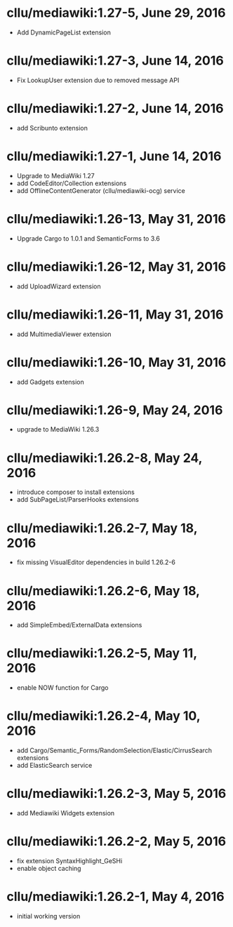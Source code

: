 # cllu/mediawiki:1.27-5, June 29, 2016

- Add DynamicPageList extension

# cllu/mediawiki:1.27-3, June 14, 2016

- Fix LookupUser extension due to removed message API

# cllu/mediawiki:1.27-2, June 14, 2016

- add Scribunto extension

# cllu/mediawiki:1.27-1, June 14, 2016

- Upgrade to MediaWiki 1.27
- add CodeEditor/Collection extensions
- add OfflineContentGenerator (cllu/mediawiki-ocg) service

# cllu/mediawiki:1.26-13, May 31, 2016

- Upgrade Cargo to 1.0.1 and SemanticForms to 3.6

# cllu/mediawiki:1.26-12, May 31, 2016

- add UploadWizard extension

# cllu/mediawiki:1.26-11, May 31, 2016

- add MultimediaViewer extension

# cllu/mediawiki:1.26-10, May 31, 2016

- add Gadgets extension

# cllu/mediawiki:1.26-9, May 24, 2016

- upgrade to MediaWiki 1.26.3

# cllu/mediawiki:1.26.2-8, May 24, 2016

- introduce composer to install extensions
- add SubPageList/ParserHooks extensions

# cllu/mediawiki:1.26.2-7, May 18, 2016

- fix missing VisualEditor dependencies in build 1.26.2-6

# cllu/mediawiki:1.26.2-6, May 18, 2016

- add SimpleEmbed/ExternalData extensions

# cllu/mediawiki:1.26.2-5, May 11, 2016

- enable NOW function for Cargo

# cllu/mediawiki:1.26.2-4, May 10, 2016

- add Cargo/Semantic_Forms/RandomSelection/Elastic/CirrusSearch extensions
- add ElasticSearch service

# cllu/mediawiki:1.26.2-3, May 5, 2016

- add Mediawiki Widgets extension

# cllu/mediawiki:1.26.2-2, May 5, 2016

- fix extension SyntaxHighlight_GeSHi
- enable object caching

# cllu/mediawiki:1.26.2-1, May 4, 2016

- initial working version
